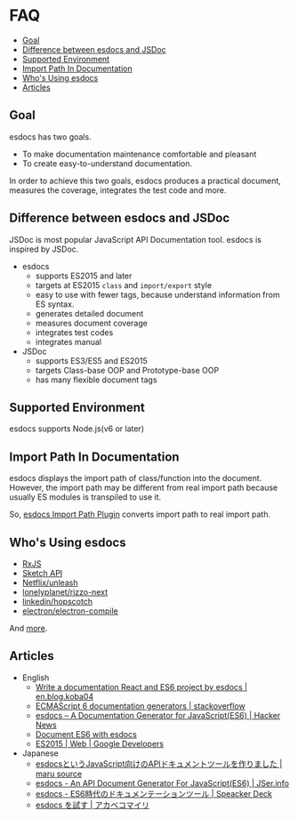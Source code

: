 # FAQ
- [Goal](#goal)
- [Difference between esdocs and JSDoc](#difference-between-esdocs-and-jsdoc)
- [Supported Environment](#supported-environment)
- [Import Path In Documentation](#import-path-in-documentation)
- [Who's Using esdocs](#who-s-using-esdocs)
- [Articles](#articles)

## Goal
esdocs has two goals.

- To make documentation maintenance comfortable and pleasant
- To create easy-to-understand documentation.

In order to achieve this two goals, esdocs produces a practical document, measures the coverage, integrates the test code and more.

## Difference between esdocs and JSDoc
JSDoc is most popular JavaScript API Documentation tool.
esdocs is inspired by JSDoc.

- esdocs
  - supports ES2015 and later
  - targets at ES2015 ``class`` and ``import/export`` style
  - easy to use with fewer tags, because understand information from ES syntax.
  - generates detailed document
  - measures document coverage
  - integrates test codes
  - integrates manual
- JSDoc
  - supports ES3/ES5 and ES2015
  - targets Class-base OOP and Prototype-base OOP
  - has many flexible document tags

## Supported Environment
esdocs supports Node.js(v6 or later)

## Import Path In Documentation
esdocs displays the import path of class/function into the document.<br/>
However, the import path may be different from real import path because usually ES modules is transpiled to use it.

So, [esdocs Import Path Plugin](https://github.com/esdocs/esdocs-plugins/tree/master/esdocs-importpath-plugin) converts import path to real import path.

## Who's Using esdocs
- [RxJS](http://reactivex.io/rxjs/)
- [Sketch API](http://developer.sketchapp.com/reference/api/)
- [Netflix/unleash](https://github.com/Netflix/unleash)
- [lonelyplanet/rizzo-next](https://github.com/lonelyplanet/rizzo-next)
- [linkedin/hopscotch](https://github.com/linkedin/hopscotch/tree/gh72)
- [electron/electron-compile](https://github.com/electron/electron-compile)

And [more](https://github.com/search?o=desc&q=esdocs+filename%3Apackage.json+-user%3Ah13i32maru+-user%3Aesdocs+-user%3Aes-doc&ref=searchresults&s=indexed&type=Code&utf8=%E2%9C%93).

## Articles
- English
  - [Write a documentation React and ES6 project by esdocs | en.blog.koba04](http://en.blog.koba04.com/2015/06/28/esdocs-documentation-for-react-and-es6/)
  - [ECMAScript 6 documentation generators | stackoverflow](http://stackoverflow.com/questions/27334309/ecmascript-6-documentation-generators)
  - [esdocs – A Documentation Generator for JavaScript(ES6) | Hacker News](https://news.ycombinator.com/item?id=10002867)
  - [Document ES6 with esdocs](http://jonathancreamer.com/document-es6-with-esdocs/)
  - [ES2015 | Web | Google Developers](https://developers.google.com/web/shows/ttt/series-2/es2015)
- Japanese
  - [esdocsというJavaScript向けのAPIドキュメントツールを作りました | maru source](http://blog.h13i32maru.jp/entry/2015/05/06/221041)
  - <a href="http://jser.info/2015/05/06/iojs2.0.0-msedge-isomorphic/#esdocs---an-api-document-generator-for-javascript(es6)">esdocs - An API Document Generator For JavaScript(ES6) | JSer.info</a>
  - [esdocs - ES6時代のドキュメンテーションツール | Speacker Deck](https://speakerdeck.com/h13i32maru/esdocs-es6shi-dai-falsedokiyumentesiyonturu)
  - [esdocs を試す | アカベコマイリ](http://akabeko.me/blog/2015/07/esdocs/)
